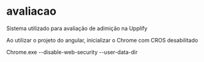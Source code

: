 # avaliacao
Sistema utilizado para avaliação de adimição na Upplify

Ao utilizar o projeto do angular, inicializar o Chrome com CROS desabilitado

Chrome.exe --disable-web-security --user-data-dir
